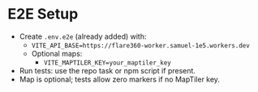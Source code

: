 # E2E Setup

- Create `.env.e2e` (already added) with:
  - `VITE_API_BASE=https://flare360-worker.samuel-1e5.workers.dev`
  - Optional maps:
    - `VITE_MAPTILER_KEY=your_maptiler_key`
- Run tests: use the repo task or npm script if present.
- Map is optional; tests allow zero markers if no MapTiler key.
